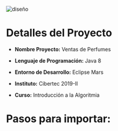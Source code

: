 ![diseño](https://raw.githubusercontent.com/josepintado24/CIBERTEC_IA-VentaPerfumes/master/VentaPerfumes/screenshot/2020-01-14_11-36-30.jpg)
# Detalles del Proyecto

* **Nombre Proyecto:** Ventas de Perfumes

* **Lenguaje de Programación:** Java 8

* **Entorno de Desarrollo:** Eclipse Mars

* **Instituto:** Cibertec 2019-II

* **Curso:** Introducción a la Algoritmia

# Pasos para importar:
##
